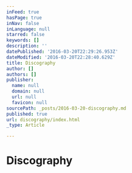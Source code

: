 ```yaml
---
inFeed: true
hasPage: true
inNav: false
inLanguage: null
starred: false
keywords: []
description: ''
datePublished: '2016-03-20T22:29:26.953Z'
dateModified: '2016-03-20T22:28:40.629Z'
title: Discography
author: []
authors: []
publisher:
  name: null
  domain: null
  url: null
  favicon: null
sourcePath: _posts/2016-03-20-discography.md
published: true
url: discography/index.html
_type: Article

---
```

# Discography

#